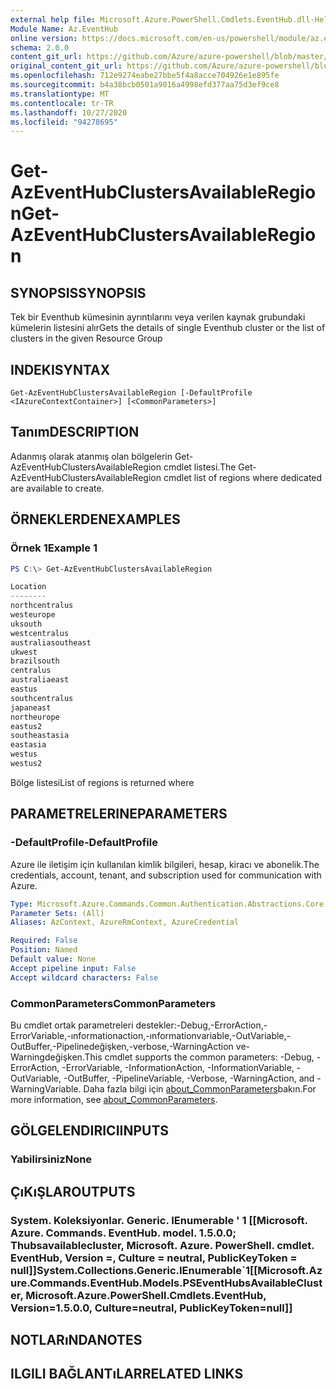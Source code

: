 ```yaml
---
external help file: Microsoft.Azure.PowerShell.Cmdlets.EventHub.dll-Help.xml
Module Name: Az.EventHub
online version: https://docs.microsoft.com/en-us/powershell/module/az.eventhub/get-azeventhubclustersavailableregion
schema: 2.0.0
content_git_url: https://github.com/Azure/azure-powershell/blob/master/src/EventHub/EventHub/help/Get-AzEventHubClustersAvailableRegion.md
original_content_git_url: https://github.com/Azure/azure-powershell/blob/master/src/EventHub/EventHub/help/Get-AzEventHubClustersAvailableRegion.md
ms.openlocfilehash: 712e9274eabe27bbe5f4a8acce704926e1e895fe
ms.sourcegitcommit: b4a38bcb0501a9016a4998efd377aa75d3ef9ce8
ms.translationtype: MT
ms.contentlocale: tr-TR
ms.lasthandoff: 10/27/2020
ms.locfileid: "94278695"
---
```

# <span data-ttu-id="b3c26-101">Get-AzEventHubClustersAvailableRegion</span><span class="sxs-lookup"><span data-stu-id="b3c26-101">Get-AzEventHubClustersAvailableRegion</span></span>

## <span data-ttu-id="b3c26-102">SYNOPSIS</span><span class="sxs-lookup"><span data-stu-id="b3c26-102">SYNOPSIS</span></span>
<span data-ttu-id="b3c26-103">Tek bir Eventhub kümesinin ayrıntılarını veya verilen kaynak grubundaki kümelerin listesini alır</span><span class="sxs-lookup"><span data-stu-id="b3c26-103">Gets the details of single Eventhub cluster or the list of clusters in the given Resource Group</span></span>

## <span data-ttu-id="b3c26-104">INDEKI</span><span class="sxs-lookup"><span data-stu-id="b3c26-104">SYNTAX</span></span>

```
Get-AzEventHubClustersAvailableRegion [-DefaultProfile <IAzureContextContainer>] [<CommonParameters>]
```

## <span data-ttu-id="b3c26-105">Tanım</span><span class="sxs-lookup"><span data-stu-id="b3c26-105">DESCRIPTION</span></span>
<span data-ttu-id="b3c26-106">Adanmış olarak atanmış olan bölgelerin Get-AzEventHubClustersAvailableRegion cmdlet listesi.</span><span class="sxs-lookup"><span data-stu-id="b3c26-106">The Get-AzEventHubClustersAvailableRegion cmdlet list of regions where dedicated are available to create.</span></span>

## <span data-ttu-id="b3c26-107">ÖRNEKLERDEN</span><span class="sxs-lookup"><span data-stu-id="b3c26-107">EXAMPLES</span></span>

### <span data-ttu-id="b3c26-108">Örnek 1</span><span class="sxs-lookup"><span data-stu-id="b3c26-108">Example 1</span></span>
```powershell
PS C:\> Get-AzEventHubClustersAvailableRegion

Location
--------
northcentralus
westeurope
uksouth
westcentralus
australiasoutheast
ukwest
brazilsouth
centralus
australiaeast
eastus
southcentralus
japaneast
northeurope
eastus2
southeastasia
eastasia
westus
westus2
```

<span data-ttu-id="b3c26-109">Bölge listesi</span><span class="sxs-lookup"><span data-stu-id="b3c26-109">List of regions is returned where</span></span>

## <span data-ttu-id="b3c26-110">PARAMETRELERINE</span><span class="sxs-lookup"><span data-stu-id="b3c26-110">PARAMETERS</span></span>

### <span data-ttu-id="b3c26-111">-DefaultProfile</span><span class="sxs-lookup"><span data-stu-id="b3c26-111">-DefaultProfile</span></span>
<span data-ttu-id="b3c26-112">Azure ile iletişim için kullanılan kimlik bilgileri, hesap, kiracı ve abonelik.</span><span class="sxs-lookup"><span data-stu-id="b3c26-112">The credentials, account, tenant, and subscription used for communication with Azure.</span></span>

```yaml
Type: Microsoft.Azure.Commands.Common.Authentication.Abstractions.Core.IAzureContextContainer
Parameter Sets: (All)
Aliases: AzContext, AzureRmContext, AzureCredential

Required: False
Position: Named
Default value: None
Accept pipeline input: False
Accept wildcard characters: False
```

### <span data-ttu-id="b3c26-113">CommonParameters</span><span class="sxs-lookup"><span data-stu-id="b3c26-113">CommonParameters</span></span>
<span data-ttu-id="b3c26-114">Bu cmdlet ortak parametreleri destekler:-Debug,-ErrorAction,-ErrorVariable,-ınformationaction,-ınformationvariable,-OutVariable,-OutBuffer,-Pipelinedeğişken,-verbose,-WarningAction ve-Warningdeğişken.</span><span class="sxs-lookup"><span data-stu-id="b3c26-114">This cmdlet supports the common parameters: -Debug, -ErrorAction, -ErrorVariable, -InformationAction, -InformationVariable, -OutVariable, -OutBuffer, -PipelineVariable, -Verbose, -WarningAction, and -WarningVariable.</span></span> <span data-ttu-id="b3c26-115">Daha fazla bilgi için [about_CommonParameters](http://go.microsoft.com/fwlink/?LinkID=113216)bakın.</span><span class="sxs-lookup"><span data-stu-id="b3c26-115">For more information, see [about_CommonParameters](http://go.microsoft.com/fwlink/?LinkID=113216).</span></span>

## <span data-ttu-id="b3c26-116">GÖLGELENDIRICI</span><span class="sxs-lookup"><span data-stu-id="b3c26-116">INPUTS</span></span>

### <span data-ttu-id="b3c26-117">Yabilirsiniz</span><span class="sxs-lookup"><span data-stu-id="b3c26-117">None</span></span>

## <span data-ttu-id="b3c26-118">ÇıKıŞLAR</span><span class="sxs-lookup"><span data-stu-id="b3c26-118">OUTPUTS</span></span>

### <span data-ttu-id="b3c26-119">System. Koleksiyonlar. Generic. IEnumerable ' 1 [[Microsoft. Azure. Commands. EventHub. model. 1.5.0.0; Thubsavailablecluster, Microsoft. Azure. PowerShell. cmdlet. EventHub, Version =, Culture = neutral, PublicKeyToken = null]]</span><span class="sxs-lookup"><span data-stu-id="b3c26-119">System.Collections.Generic.IEnumerable\`1[[Microsoft.Azure.Commands.EventHub.Models.PSEventHubsAvailableCluster, Microsoft.Azure.PowerShell.Cmdlets.EventHub, Version=1.5.0.0, Culture=neutral, PublicKeyToken=null]]</span></span>

## <span data-ttu-id="b3c26-120">NOTLARıNDA</span><span class="sxs-lookup"><span data-stu-id="b3c26-120">NOTES</span></span>

## <span data-ttu-id="b3c26-121">ILGILI BAĞLANTıLAR</span><span class="sxs-lookup"><span data-stu-id="b3c26-121">RELATED LINKS</span></span>

